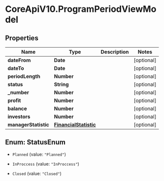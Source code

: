 # CoreApiV10.ProgramPeriodViewModel

## Properties
Name | Type | Description | Notes
------------ | ------------- | ------------- | -------------
**dateFrom** | **Date** |  | [optional] 
**dateTo** | **Date** |  | [optional] 
**periodLength** | **Number** |  | [optional] 
**status** | **String** |  | [optional] 
**_number** | **Number** |  | [optional] 
**profit** | **Number** |  | [optional] 
**balance** | **Number** |  | [optional] 
**investors** | **Number** |  | [optional] 
**managerStatistic** | [**FinancialStatistic**](FinancialStatistic.md) |  | [optional] 


<a name="StatusEnum"></a>
## Enum: StatusEnum


* `Planned` (value: `"Planned"`)

* `InProccess` (value: `"InProccess"`)

* `Closed` (value: `"Closed"`)




